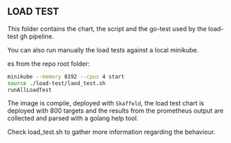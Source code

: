 ## LOAD TEST

This folder contains the chart, the script and the go-test used by the load-test gh pipeline.

You can also run manually the load tests against a local minikube.

es from the repo root folder:
```bash
minikube --memory 8192 --cpus 4 start
source ./load-test/laod_test.sh
runAllLoadTest
```

The image is compile, deployed with `Skaffold`, the load test chart is deployed with 800 targets and the results from the
prometheus output are collected and parsed with a golang help tool.

Check load_test.sh to gather more information regarding the behaviour.
